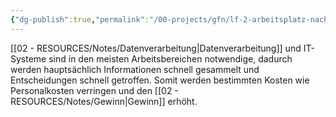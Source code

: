 ```yaml
---
{"dg-publish":true,"permalink":"/00-projects/gfn/lf-2-arbeitsplatz-nach-kundenwunsch-ausstatten/","tags":["gfn","LF2","inProgress","publish"],"noteIcon":"","updated":"2024-06-11T14:58:33.202+02:00"}
---
```


[[02 - RESOURCES/Notes/Datenverarbeitung\|Datenverarbeitung]] und IT-Systeme sind in den meisten Arbeitsbereichen notwendige, dadurch werden hauptsächlich Informationen schnell gesammelt und Entscheidungen schnell getroffen. Somit werden bestimmten Kosten wie Personalkosten verringen und den [[02 - RESOURCES/Notes/Gewinn\|Gewinn]] erhöht. 

